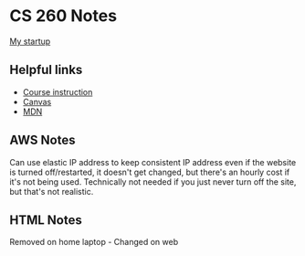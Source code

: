 # CS 260 Notes

[My startup](https://simon.cs260.click)

## Helpful links

- [Course instruction](https://github.com/webprogramming260)
- [Canvas](https://byu.instructure.com)
- [MDN](https://developer.mozilla.org)

## AWS Notes
Can use elastic IP address to keep consistent IP address even if the website is turned off/restarted, it doesn't get changed, but there's an hourly cost if it's not being used. Technically not needed if you just never turn off the site, but that's not realistic.


## HTML Notes
Removed on home laptop - Changed on web


